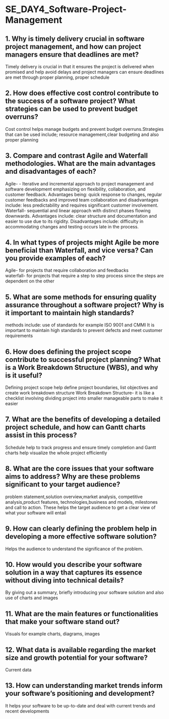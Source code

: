 # SE_DAY4_Software-Project-Management
## 1. Why is timely delivery crucial in software project management, and how can project managers ensure that deadlines are met?
Timely delivery is crucial in that it ensures the project is delivered when promised and help avoid delays   and project managers can ensure deadlines are met through proper planning, proper schedule 
## 2. How does effective cost control contribute to the success of a software project? What strategies can be used to prevent budget overruns?
Cost control helps manage budgets and prevent budget overruns.Strategies that can be used include; resource management,clear budgeting and also proper planning
## 3. Compare and contrast Agile and Waterfall methodologies. What are the main advantages and disadvantages of each?
Agile- - Iterative and incremental approach to project management and software development emphasizing on flexibility, collaboration, and customer feedback. Advantages being: quick response to changes, regular customer feedbacks and improved team collaboration and disadvantages include: less predictability and requires significant customer involvement.
Waterfall- sequential and linear approach with distinct phases flowing downwards. Advantages include: clear structure and documentation and easier to use due to its rigidity. Disadvantages include: difficulty in accommodating changes and testing occurs late in the process.
## 4. In what types of projects might Agile be more beneficial than Waterfall, and vice versa? Can you provide examples of each?
Agile- for projects that require collaboration and feedbacks  
waterfall- for projects that require a step to step process since the steps are dependent on the other
## 5. What are some methods for ensuring quality assurance throughout a software project? Why is it important to maintain high standards?
methods include: use of standards for example ISO 9001 and CMMI
It is important to maintain high standards to prevent defects and meet customer requirements
## 6. How does defining the project scope contribute to successful project planning? What is a Work Breakdown Structure (WBS), and why is it useful?
Defining project scope help define project boundaries, list objectives and create work breakdown structure
Work Breakdown Structure- it is like a checklist involving dividing project into smaller manageable parts to make it easier 
## 7. What are the benefits of developing a detailed project schedule, and how can Gantt charts assist in this process?
Schedule help to track progress and ensure timely completion and Gantt charts help visualize the whole project efficiently
## 8. What are the core issues that your software aims to address? Why are these problems significant to your target audience?
problem statement,solution overview,market analysis, competitive analysis,product features, technologies,business and models, milestones and call to action. These helps the target audience to get a clear view of what your software will entail
## 9. How can clearly defining the problem help in developing a more effective software solution?
Helps the audience to understand the significance of the problem.
## 10. How would you describe your software solution in a way that captures its essence without diving into technical details?
By giving out a summary, briefly introducing your software solution and also use of charts and images
## 11. What are the main features or functionalities that make your software stand out?
Visuals for example charts, diagrams, images
## 12. What data is available regarding the market size and growth potential for your software?
Current data
## 13. How can understanding market trends inform your software’s positioning and development?
It helps your software to be up-to-date and deal with current trends and recent developments
